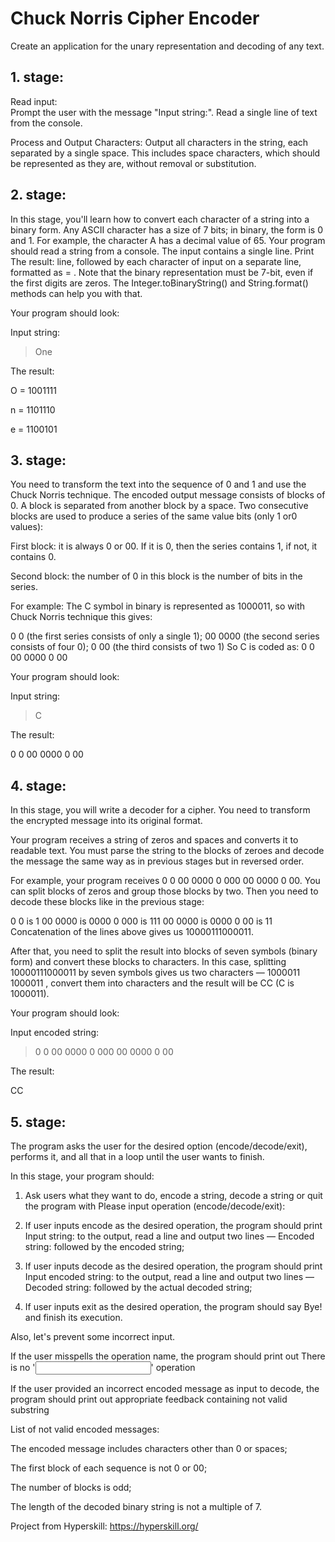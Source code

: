 # Chuck Norris Cipher Encoder
Create an application for the unary representation and decoding of any text.
## 1. stage:
Read input:  
Prompt the user with the message "Input string:". Read a single line of text from the console.

Process and Output Characters:
Output all characters in the string, each separated by a single space. This includes space characters, which should be represented as they are, without removal or substitution.
## 2. stage:
In this stage, you'll learn how to convert each character of a string into a binary form. Any ASCII character has a size of 7 bits; in binary, the form is 0 and 1. For example, the character A has a decimal value of 65. 
Your program should read a string from a console. The input contains a single line.
Print The result: line, followed by each character of input on a separate line, formatted as <char> = <binary value>.
Note that the binary representation must be 7-bit, even if the first digits are zeros. The Integer.toBinaryString() and String.format() methods can help you with that.

Your program should look:

Input string:
> One

The result:

O = 1001111

n = 1101110

e = 1100101
## 3. stage:
You need to transform the text into the sequence of 0 and 1 and use the Chuck Norris technique. The encoded output message consists of blocks of 0. A block is separated from another block by a space.
Two consecutive blocks are used to produce a series of the same value bits (only 1 or0 values):

First block: it is always 0 or 00. If it is 0, then the series contains 1, if not, it contains 0.

Second block: the number of 0 in this block is the number of bits in the series.

For example: The C symbol in binary is represented as 1000011, so with Chuck Norris technique this gives:

0 0 (the first series consists of only a single 1);
00 0000 (the second series consists of four 0);
0 00 (the third consists of two 1)
So C is coded as: 0 0 00 0000 0 00

Your program should look:

Input string:
> C

The result:

0 0 00 0000 0 00

## 4. stage:
In this stage, you will write a decoder for a cipher. You need to transform the encrypted message into its original format.

Your program receives a string of zeros and spaces and converts it to readable text. You must parse the string to the blocks of zeroes and decode the message the same way as in previous stages but in reversed order.

For example, your program receives 0 0 00 0000 0 000 00 0000 0 00. You can split blocks of zeros and group those blocks by two. Then you need to decode these blocks like in the previous stage:

0 0 is 1
00 0000 is 0000
0 000 is 111
00 0000 is 0000
0 00 is 11
Concatenation of the lines above gives us 10000111000011.

After that, you need to split the result into blocks of seven symbols (binary form) and convert these blocks to characters. In this case, splitting 10000111000011 by seven symbols gives us two characters — 1000011 1000011 , convert them into characters and the result will be CC (C is 1000011).

Your program should look:

Input encoded string:
> 0 0 00 0000 0 000 00 0000 0 00

The result:

CC
## 5. stage:
The program asks the user for the desired option (encode/decode/exit), performs it, and all that in a loop until the user wants to finish.

In this stage, your program should:

1. Ask users what they want to do, encode a string, decode a string or quit the program with
Please input operation (encode/decode/exit):

2. If user inputs encode as the desired operation, the program should print Input string: to the output, read a line and output two lines — Encoded string: followed by the encoded string;

3. If user inputs decode as the desired operation, the program should print Input encoded string: to the output, read a line and output two lines — Decoded string: followed by the actual decoded string;

4. If user inputs exit as the desired operation, the program should say Bye! and finish its execution.

Also, let's prevent some incorrect input.

If the user misspells the operation name, the program should print out There is no '<input>' operation

If the user provided an incorrect encoded message as input to decode, the program should print out appropriate feedback containing not valid substring

List of not valid encoded messages:

The encoded message includes characters other than 0 or spaces;

The first block of each sequence is not 0 or 00;

The number of blocks is odd;

The length of the decoded binary string is not a multiple of 7.

Project from Hyperskill: https://hyperskill.org/
